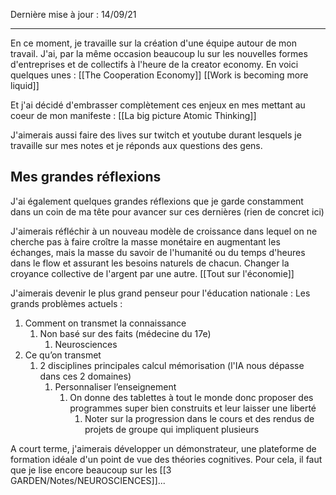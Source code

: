 Dernière mise à jour : 14/09/21
***

En ce moment, je travaille sur la création d'une équipe autour de mon travail. J'ai, par la même occasion beaucoup lu sur les nouvelles formes d'entreprises et de collectifs à l'heure de la creator economy.
En voici quelques unes : 
[[The Cooperation Economy]]
[[Work is becoming more liquid]]

Et j'ai décidé d'embrasser complètement ces enjeux en mes mettant au coeur de mon manifeste : 
[[La big picture Atomic Thinking]]

J'aimerais aussi faire des lives sur twitch et youtube durant lesquels je travaille sur mes notes et je réponds aux questions des gens.

## Mes grandes réflexions
J'ai également quelques grandes réflexions que je garde constamment dans un coin de ma tête pour avancer sur ces dernières (rien de concret ici)

J'aimerais réfléchir à un nouveau modèle de croissance dans lequel on ne cherche pas à faire croître la masse monétaire en augmentant les échanges, mais la masse du savoir de l'humanité ou du temps d'heures dans le flow et assurant les besoins naturels de chacun. Changer la croyance collective de l'argent par une autre.
[[Tout sur l'économie]]

J'aimerais devenir le plus grand penseur pour l'éducation nationale : 
Les grands problèmes actuels : 
1. Comment on transmet la connaissance
    1. Non basé sur des faits (médecine du 17e)
        1. Neurosciences
2. Ce qu’on transmet
    1. 2 disciplines principales calcul mémorisation (l'IA nous dépasse dans ces 2 domaines)
        1. Personnaliser l’enseignement 
            1. On donne des tablettes à tout le monde donc proposer des programmes super bien construits et leur laisser une liberté 
                1. Noter sur la progression dans le cours et des rendus de projets de groupe qui impliquent  plusieurs 

A court terme, j'aimerais développer un démonstrateur, une plateforme de formation idéale d'un point de vue des théories cognitives.
Pour cela, il faut que je lise encore beaucoup sur les [[3 GARDEN/Notes/NEUROSCIENCES]]...